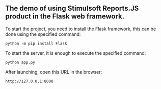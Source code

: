 ## The demo of using Stimulsoft Reports.JS product in the Flask web framework.

To start the project, you need to install the Flask framework, this can be done using the specified command:
```
python -m pip install Flask
```
  
To start the server, it is enough to execute the specified command:
```
python app.py
```
  
After launching, open this URL in the browser:
```
http://127.0.0.1:8000
```
